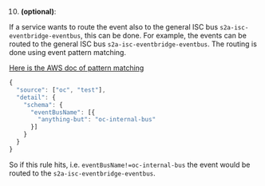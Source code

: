 10. **(optional)**:

If a service wants to route the event also to the general ISC bus `s2a-isc-eventbridge-eventbus`, this can be done. For example, the events can be routed to the general ISC bus `s2a-isc-eventbridge-eventbus`. The routing is done using event pattern matching. 

[Here is the AWS doc of pattern matching](https://docs.aws.amazon.com/eventbridge/latest/userguide/eb-event-patterns-content-based-filtering.html)


```javascript
{
  "source": ["oc", "test"],
  "detail": {
    "schema": {
      "eventBusName": [{
        "anything-but": "oc-internal-bus"
      }]
    }
  }
}

```
So if this rule hits, i.e. `eventBusName!=oc-internal-bus` the event would be routed to the `s2a-isc-eventbridge-eventbus`.

